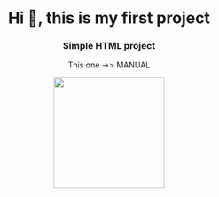 <h1 align="center">Hi 👋, this is my first project</h1>
<h3 align="center">Simple HTML project</h3>
<p align="center"><a href="https://www.figma.com/file/heL3QfS9eaU7Cv6ovCHL91/MANUAL?node-id=0%3A1"></a>This one ->> MANUAL</p>
<p align="center">
  <img src="https://media.giphy.com/media/ix8dIWbEovToc/giphy.gif" width="200px"/>
</p>

